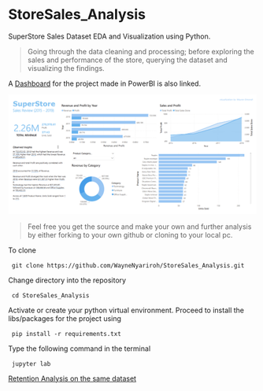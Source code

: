 # StoreSales_Analysis

SuperStore Sales Dataset EDA and Visualization using Python.

> Going through the data cleaning and processing; before exploring the sales and performance of the store, querying the dataset and visualizing the findings.

A [Dashboard](https://github.com/WayneNyariroh/StoreSales_PowerBI_Dashboard) for the project made in PowerBI is also linked.

![StoreSales_Dashboard!](assets/images/DashboardScreenshot.png "SuperStore Sales Dashboard")

> Feel free you get the source and make your own and further analysis by either forking to your own github or cloning to your local pc.

To clone

```
 git clone https://github.com/WayneNyariroh/StoreSales_Analysis.git
```

Change directory into the repository

```
 cd StoreSales_Analysis
```

Activate or create your python virtual environment. Proceed to install the libs/packages for the project using

```
 pip install -r requirements.txt
```

Type the following command in the terminal

```
 jupyter lab
```

[Retention Analysis on the same dataset](https://github.com/WayneNyariroh/customer-retention_cohortAnalysis)
